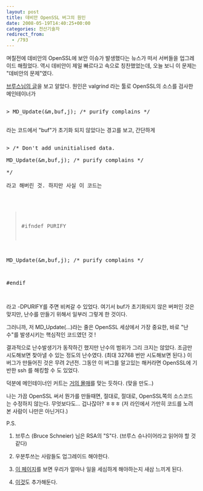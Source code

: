 ```yaml
---
layout: post
title: 데비안 OpenSSL 버그의 원인
date: 2008-05-19T14:40:25+00:00
categories: 전산기술자
redirect_from:
  - /793
---
```




며칠전에 데비안의 OpenSSL에 보안 이슈가 발생했다는 뉴스가 떠서 서버들을 업그레이드 해줬었다. 역시 데비안이 제일 빠르다고 속으로 칭찬했었는데, 오늘 보니 이 문제는 "데비안의 문제"였다.

<a href="http://www.schneier.com/blog/archives/2008/05/random_number_b.html" target="_blank">브루스님의 글</a>을 보고 알았다. 원인은 valgrind 라는 툴로 OpenSSL의 소스를 검사한 메인테이너가

<pre>

> MD_Update(&amp;m,buf,j); /* purify complains */

</pre>

라는 코드에서 "buf"가 초기화 되지 않았다는 경고를 보고, 간단하게

<pre>

> /* Don't add uninitialised data. 

MD_Update(&amp;m,buf,j); /* purify complains */

*/ 

라고 해버린 것. 하지만 사실 이 코드는

</pre><pre>

> #ifndef PURIFY

MD_Update(&amp;m,buf,j); /* purify complains */

#endif

</pre>

라고 -DPURIFY를 주면 비켜갈 수 있었다. 여기서 buf가 초기화되지 않은 버퍼인 것은 맞지만, 난수를 만들기 위해서 일부러 그렇게 한 것이다.

그러니까, 저 MD_Update(...)라는 줄은 OpenSSL 세상에서 가장 중요한, 바로 "난수"를 발생시키는 핵심적인 코드였던 것 !

결과적으로 난수발생기가 동작하긴 했지만 난수의 범위가 그리 크지는 않았다. 조금만 시도해보면 찾아낼 수 있는 정도의 난수였다. (최대 32768 번만 시도해보면 된다.) 이 버그가 만들어진 것은 무려 2년전. 그동안 이 버그를 알고있는 해커라면 OpenSSL에 기반한 ssh 를 해킹할 수 도 있었다.

덕분에 메인테이너인 커트는 <a href="http://www.gergely.risko.hu/debian-dsa1571.en.html" target="_blank">거의 몰매</a>를 맞는 듯하다. (맞을 만도..)

나는 가끔 OpenSSL 써서 뭔가를 만들때면, 절대로, 절대로, OpenSSL쪽의 소스코드는 수정하지 않는다. 무엇보다도... 겁나잖아? ㅎㅎㅎ (저 라인에서 가만히 코드를 노려본 사람이 나만은 아닌거다.)

P.S.

1. 브루스 (Bruce Schneier) 님은 RSA의 "S"다. (브루스 슈나이어라고 읽어야 할 것 같다)

2. 우분투쓰는 사람들도 업그레이드 해야한다.

3. <a href="http://svn.debian.org/viewsvn/pkg-openssl/openssl/trunk/rand/md_rand.c?rev=141&amp;view=diff&amp;r1=141&amp;r2=140&amp;p1=openssl/trunk/rand/md_rand.c&amp;p2=/openssl/trunk/rand/md_rand.c" target="_blank">이 페이지</a>를 보면 우리가 얼마나 일을 세심하게 해야하는지 새삼 느끼게 된다.

4. <a href="http://marc.info/?l=openssl-dev&amp;m=114658743027487&amp;w=2" target="_blank">이것</a>도 추가해둔다.
